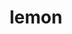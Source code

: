 ---
layout: smileys&emotion
title: lemon
emoji: lemon
permalink: 🍋.html
image: assets/img/3moji/lemon.png
---
